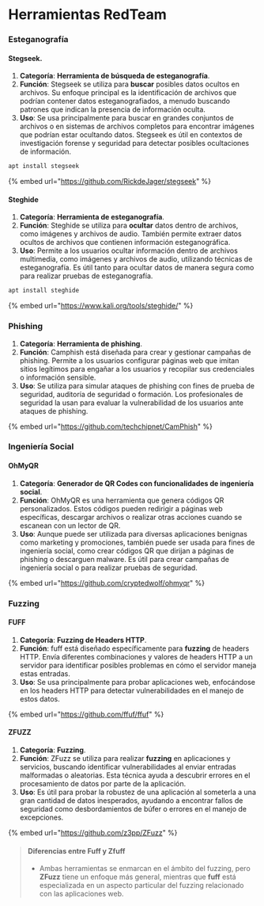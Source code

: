 # Herramientas RedTeam

### Esteganografía

#### Stegseek.

1. **Categoría**: **Herramienta de búsqueda de esteganografía**.
2. **Función**: Stegseek se utiliza para **buscar** posibles datos ocultos en archivos. Su enfoque principal es la identificación de archivos que podrían contener datos esteganografiados, a menudo buscando patrones que indican la presencia de información oculta.
3. **Uso**: Se usa principalmente para buscar en grandes conjuntos de archivos o en sistemas de archivos completos para encontrar imágenes que podrían estar ocultando datos. Stegseek es útil en contextos de investigación forense y seguridad para detectar posibles ocultaciones de información.

```sh
apt install stegseek
```

{% embed url="https://github.com/RickdeJager/stegseek" %}

#### Steghide

1. **Categoría**: **Herramienta de esteganografía**.
2. **Función**: Steghide se utiliza para **ocultar** datos dentro de archivos, como imágenes y archivos de audio. También permite extraer datos ocultos de archivos que contienen información esteganográfica.
3. **Uso**: Permite a los usuarios ocultar información dentro de archivos multimedia, como imágenes y archivos de audio, utilizando técnicas de esteganografía. Es útil tanto para ocultar datos de manera segura como para realizar pruebas de esteganografía.

```bash
apt install steghide
```

{% embed url="https://www.kali.org/tools/steghide/" %}

### Phishing

1. **Categoría**: **Herramienta de phishing**.
2. **Función**: Camphish está diseñada para crear y gestionar campañas de phishing. Permite a los usuarios configurar páginas web que imitan sitios legítimos para engañar a los usuarios y recopilar sus credenciales o información sensible.
3. **Uso**: Se utiliza para simular ataques de phishing con fines de prueba de seguridad, auditoría de seguridad o formación. Los profesionales de seguridad la usan para evaluar la vulnerabilidad de los usuarios ante ataques de phishing.

{% embed url="https://github.com/techchipnet/CamPhish" %}

### Ingeniería Social

#### OhMyQR

1. **Categoría**: **Generador de QR Codes con funcionalidades de ingeniería social**.
2. **Función**: OhMyQR es una herramienta que genera códigos QR personalizados. Estos códigos pueden redirigir a páginas web específicas, descargar archivos o realizar otras acciones cuando se escanean con un lector de QR.
3. **Uso**: Aunque puede ser utilizada para diversas aplicaciones benignas como marketing y promociones, también puede ser usada para fines de ingeniería social, como crear códigos QR que dirijan a páginas de phishing o descarguen malware. Es útil para crear campañas de ingeniería social o para realizar pruebas de seguridad.

{% embed url="https://github.com/cryptedwolf/ohmyqr" %}

### Fuzzing

#### FUFF

1. **Categoría**: **Fuzzing de Headers HTTP**.
2. **Función**: fuff está diseñado específicamente para **fuzzing** de headers HTTP. Envía diferentes combinaciones y valores de headers HTTP a un servidor para identificar posibles problemas en cómo el servidor maneja estas entradas.
3. **Uso**: Se usa principalmente para probar aplicaciones web, enfocándose en los headers HTTP para detectar vulnerabilidades en el manejo de estos datos.

{% embed url="https://github.com/ffuf/ffuf" %}

#### ZFUZZ

1. **Categoría**: **Fuzzing**.
2. **Función**: ZFuzz se utiliza para realizar **fuzzing** en aplicaciones y servicios, buscando identificar vulnerabilidades al enviar entradas malformadas o aleatorias. Esta técnica ayuda a descubrir errores en el procesamiento de datos por parte de la aplicación.
3. **Uso**: Es útil para probar la robustez de una aplicación al someterla a una gran cantidad de datos inesperados, ayudando a encontrar fallos de seguridad como desbordamientos de búfer o errores en el manejo de excepciones.

{% embed url="https://github.com/z3pp/ZFuzz" %}

> #### Diferencias entre Fuff y Zfuff
>
> * Ambas herramientas se enmarcan en el ámbito del fuzzing, pero **ZFuzz** tiene un enfoque más general, mientras que **fuff** está especializada en un aspecto particular del fuzzing relacionado con las aplicaciones web.

